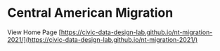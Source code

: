 # Central American Migration

View Home Page [https://civic-data-design-lab.github.io/nt-migration-2021/](https://civic-data-design-lab.github.io/nt-migration-2021/)